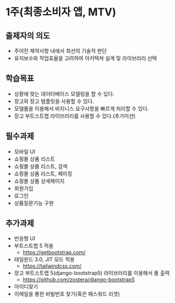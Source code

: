 # 1주(최종소비자 앱, MTV)

## 출제자의 의도

- 주어진 제약사항 내에서 최선의 기술적 판단
- 유지보수와 작업효율을 고려하여 아키텍쳐 설계 및 라이브러리 선택

## 학습목표

- 상황에 맞는 데이터베이스 모델링을 할 수 있다.
- 장고와 장고 템플릿을 사용할 수 있다.
- 모델폼을 이용해서 비지니스 요구사항을 빠르게 처리할 수 있다.
- 장고 부트스트랩 라이브러리를 사용할 수 있다.(추가미션)

## 필수과제

- 모바일 UI
- 쇼핑몰 상품 리스트
- 쇼핑몰 상품 리스트, 검색
- 쇼핑몰 상품 리스트, 페이징
- 쇼핑몰 상품 상세페이지
- 회원가입
- 로그인
- 상품질문기능 구현

## 추가과제

- 반응형 UI
- 부트스트랩 5 적용
  - https://getbootstrap.com/
- 테일윈드 3.0, JIT 모드 적용
  - https://tailwindcss.com/
- 장고 부트스트랩 5(django-bootstrap5) 라이브러리를 이용해서 폼 출력
  - https://github.com/zostera/django-bootstrap5
- 아이디찾기
- 이메일을 통한 비빌번호 찾기(혹은 패스워드 리셋)
